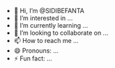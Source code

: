 - 👋 Hi, I’m @SIDIBEFANTA
- 👀 I’m interested in ...
- 🌱 I’m currently learning ...
- 💞️ I’m looking to collaborate on ...
- 📫 How to reach me ...
- 😄 Pronouns: ...
- ⚡ Fun fact: ...

<!---
SIDIBEFANTA/SIDIBEFANTA is a ✨ special ✨ repository because its `README.md` (this file) appears on your GitHub profile.
You can click the Preview link to take a look at your changes.
--->
